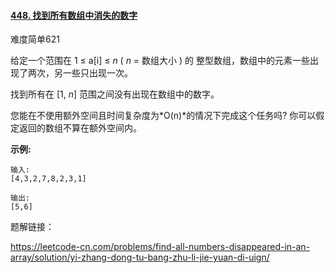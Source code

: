 #### [448. 找到所有数组中消失的数字](https://leetcode-cn.com/problems/find-all-numbers-disappeared-in-an-array/)

难度简单621

给定一个范围在 1 ≤ a[i] ≤ *n* ( *n* = 数组大小 ) 的 整型数组，数组中的元素一些出现了两次，另一些只出现一次。

找到所有在 [1, *n*] 范围之间没有出现在数组中的数字。

您能在不使用额外空间且时间复杂度为*O(n)*的情况下完成这个任务吗? 你可以假定返回的数组不算在额外空间内。

**示例:**

```
输入:
[4,3,2,7,8,2,3,1]

输出:
[5,6]
```



题解链接：

https://leetcode-cn.com/problems/find-all-numbers-disappeared-in-an-array/solution/yi-zhang-dong-tu-bang-zhu-li-jie-yuan-di-uign/